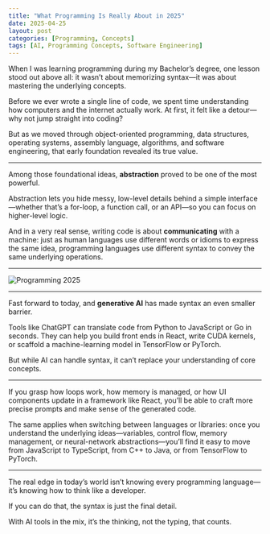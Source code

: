 ```yaml
---
title: "What Programming Is Really About in 2025"
date: 2025-04-25
layout: post
categories: [Programming, Concepts]
tags: [AI, Programming Concepts, Software Engineering]
---
```


When I was learning programming during my Bachelor’s degree, one lesson stood out above all: it wasn’t about memorizing syntax—it was about mastering the underlying concepts.  

Before we ever wrote a single line of code, we spent time understanding how computers and the internet actually work. At first, it felt like a detour—why not jump straight into coding?  

But as we moved through object-oriented programming, data structures, operating systems, assembly language, algorithms, and software engineering, that early foundation revealed its true value.

---

Among those foundational ideas, **abstraction** proved to be one of the most powerful.  

Abstraction lets you hide messy, low-level details behind a simple interface—whether that’s a for-loop, a function call, or an API—so you can focus on higher-level logic.  

And in a very real sense, writing code is about **communicating** with a machine: just as human languages use different words or idioms to express the same idea, programming languages use different syntax to convey the same underlying operations.

---

![Programming 2025](assets/images/programming_2025.jpg)

---

Fast forward to today, and **generative AI** has made syntax an even smaller barrier.  

Tools like ChatGPT can translate code from Python to JavaScript or Go in seconds. They can help you build front ends in React, write CUDA kernels, or scaffold a machine-learning model in TensorFlow or PyTorch.  

But while AI can handle syntax, it can’t replace your understanding of core concepts.

---

If you grasp how loops work, how memory is managed, or how UI components update in a framework like React, you’ll be able to craft more precise prompts and make sense of the generated code.  

The same applies when switching between languages or libraries: once you understand the underlying ideas—variables, control flow, memory management, or neural-network abstractions—you’ll find it easy to move from JavaScript to TypeScript, from C++ to Java, or from TensorFlow to PyTorch.

---

The real edge in today’s world isn’t knowing every programming language—it’s knowing how to think like a developer.  

If you can do that, the syntax is just the final detail.  

With AI tools in the mix, it’s the thinking, not the typing, that counts.
